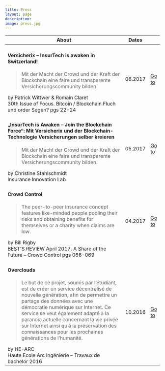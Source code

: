 ```yaml
---
title: Press
layout: page
description: 
image: press.jpg
---
```


<section>
	<div class="table-wrapper">
		<table class="alt">
			<thead>
				<tr>
					<th>About</th>
					<th>Dates</th>
					<th></th>
				</tr>
			</thead>
			<tbody>
				<tr>
					<td><h4>Versicherix – InsurTech is awaken in Switzerland!</h4>
					<blockquote>Mit der Macht der Crowd und der Kraft der Blockchain  eine  faire  und  transparente  Versicherungscommunity bilden.</blockquote>
					by Patrick Wittwer & Romain Claret<br/>
					30th Issue of Focus. Bitcoin / Blockchain Fluch und order Segen? pgs 22-24</td>
					<td>06.2017</td>
					<td><a href="http://www.tcbe.ch/news/focus-2017/versicherix%E2%80%93insurtech.html" class="button special">Go to</a></td>
				</tr>
				<tr>
					<td><h4>„InsurTech is Awaken – Join the Blockchain Force“: Mit Versicherix und der Blockchain-Technologie Versicherungen selber kreieren</h4>
					<blockquote>Mit der Macht der Crowd und der Kraft der Blockchain  eine  faire  und  transparente  Versicherungscommunity bilden.</blockquote>
					by Christine Stahlschmidt<br/>
					Insurance Innovation Lab</td>
					<td>05.2017</td>
					<td><a href="http://insurelab.de/insurtech-is-awaken-join-the-blockchain-force-mit-versicherix-und-der-blockchain-technologie-versicherungen-selber-kreieren/" class="button special">Go to</a></td>
				</tr>
				<tr>
					<td><h4>Crowd Control</h4>
					<blockquote>The peer-to-peer insurance concept features like-minded people pooling their risks and obtaining benefits for themselves or a charity when claims are low.</blockquote>
					by Bill Rigby<br/>
					BEST'S REVIEW April 2017. A Share of the Future – Crowd Control pgs 066-069</td>
					<td>04.2017</td>
					<td><a href="http://www.ambest.com/review/default.aspx" class="button special">Go to</a></td>
				</tr>
				<tr>
					<td><h4>Overclouds</h4>
					<blockquote>Le but de ce projet, soumis par l’étudiant, est de  créer un  service  décentralisé de  nouvelle génération, afin de permettre un partage des données avec une démocratie numérique sur Internet. Ce service se veut également adapté à la paranoïa actuelle concernant la vie privée sur Internet ainsi qu’à la préservation des connaissances pour les prochaines générations de l’humanité.</blockquote>
					by HE-ARC<br/>
					Haute Ecole Arc Ingénierie – Travaux de bachelor 2016</td>
					<td>10.2016</td>
					<td><a href="https://www.he-arc.ch/sites/www.he-arc.ch/files/16inf_tb210_overclouds_romain_claret.pdf" class="button special">Go to</a></td>
				</tr>
			</tbody>
		</table>
	</div>
</section>



